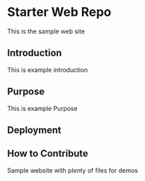 # Starter Web Repo

This is the sample web site

## Introduction

This is example introduction

## Purpose

This is example Purpose

## Deployment

## How to Contribute

Sample website with plenty of files for demos